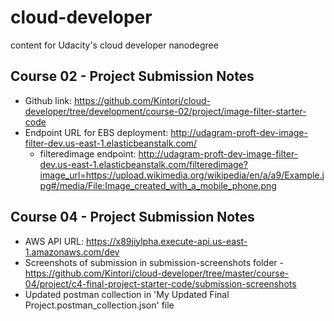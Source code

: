# cloud-developer
content for Udacity's cloud developer nanodegree

## Course 02 - Project Submission Notes

- Github link: https://github.com/Kintori/cloud-developer/tree/development/course-02/project/image-filter-starter-code
- Endpoint URL for EBS deployment: http://udagram-proft-dev-image-filter-dev.us-east-1.elasticbeanstalk.com/
  - filteredimage endpoint: http://udagram-proft-dev-image-filter-dev.us-east-1.elasticbeanstalk.com/filteredimage?image_url=https://upload.wikimedia.org/wikipedia/en/a/a9/Example.jpg#/media/File:Image_created_with_a_mobile_phone.png 
  
## Course 04 - Project Submission Notes

- AWS API URL: https://x89jiylpha.execute-api.us-east-1.amazonaws.com/dev
- Screenshots of submission in submission-screenshots folder - https://github.com/Kintori/cloud-developer/tree/master/course-04/project/c4-final-project-starter-code/submission-screenshots
- Updated postman collection in 'My Updated Final Project.postman_collection.json' file
